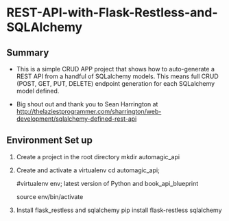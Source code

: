 # REST-API-with-Flask-Restless-and-SQLAlchemy


## Summary
* This is a simple CRUD APP project that shows how to auto-generate a REST API from a handful of SQLalchemy models. This means full CRUD (POST, GET, PUT, DELETE) endpoint generation for each SQLalchemy model defined.

* Big shout out and thank you to Sean Harrington at http://thelaziestprogrammer.com/sharrington/web-development/sqlalchemy-defined-rest-api


## Environment Set up
1. Create a project in the root directory
    mkdir automagic_api

2. Create and activate a virtualenv
    cd automagic_api;

    #virtualenv env; latest version of Python and book_api_blueprint

    source env/bin/activate

3. Install flask_restless and sqlalchemy
    pip install flask-restless sqlalchemy
